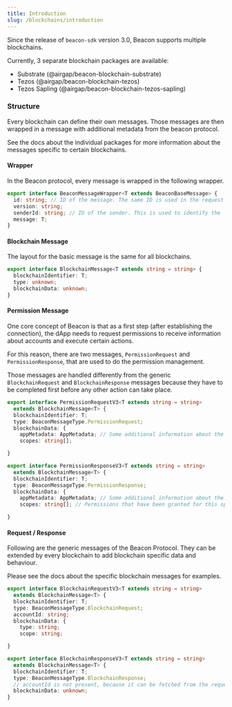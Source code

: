 ```yaml
---
title: Introduction
slug: /blockchains/introduction
---
```


Since the release of `beacon-sdk` version 3.0, Beacon supports multiple blockchains.

Currently, 3 separate blockchain packages are available:

- Substrate (@airgap/beacon-blockchain-substrate)
- Tezos (@airgap/beacon-blockchain-tezos)
- Tezos Sapling (@airgap/beacon-blockchain-tezos-sapling)

### Structure

Every blockchain can define their own messages. Those messages are then wrapped in a message with additional metadata from the beacon protocol.

See the docs about the individual packages for more information about the messages specific to certain blockchains.

#### Wrapper

In the Beacon protocol, every message is wrapped in the following wrapper.

```typescript
export interface BeaconMessageWrapper<T extends BeaconBaseMessage> {
  id: string; // ID of the message. The same ID is used in the request and response
  version: string;
  senderId: string; // ID of the sender. This is used to identify the
  message: T;
}
```

#### Blockchain Message

The layout for the basic message is the same for all blockchains.

```typescript
export interface BlockchainMessage<T extends string = string> {
  blockchainIdentifier: T;
  type: unknown;
  blockchainData: unknown;
}
```

#### Permission Message

One core concept of Beacon is that as a first step (after establishing the connection), the dApp needs to request permissions to receive information about accounts and execute certain actions.

For this reason, there are two messages, `PermissionRequest` and `PermissionResponse`, that are used to do the permission management.

Those messages are handled differently from the generic `BlockchainRequest` and `BlockchainResponse` messages because they have to be completed first before any other action can take place.

```typescript
export interface PermissionRequestV3<T extends string = string>
  extends BlockchainMessage<T> {
  blockchainIdentifier: T;
  type: BeaconMessageType.PermissionRequest;
  blockchainData: {
    appMetadata: AppMetadata; // Some additional information about the DApp
    scopes: string[];

}
```

```typescript
export interface PermissionResponseV3<T extends string = string>
  extends BlockchainMessage<T> {
  blockchainIdentifier: T;
  type: BeaconMessageType.PermissionResponse;
  blockchainData: {
    appMetadata: AppMetadata; // Some additional information about the Wallet
    scopes: string[]; // Permissions that have been granted for this specific address / account

}
```

#### Request / Response

Following are the generic messages of the Beacon Protocol. They can be extended by every blockchain to add blockchain specific data and behaviour.

Please see the docs about the specific blockchain messages for examples.

```typescript
export interface BlockchainRequestV3<T extends string = string>
  extends BlockchainMessage<T> {
  blockchainIdentifier: T;
  type: BeaconMessageType.BlockchainRequest;
  accountId: string;
  blockchainData: {
    type: string;
    scope: string;

}
```

```typescript
export interface BlockchainResponseV3<T extends string = string>
  extends BlockchainMessage<T> {
  blockchainIdentifier: T;
  type: BeaconMessageType.BlockchainResponse;
  // accountId is not present, because it can be fetched from the request
  blockchainData: unknown;
}
```
